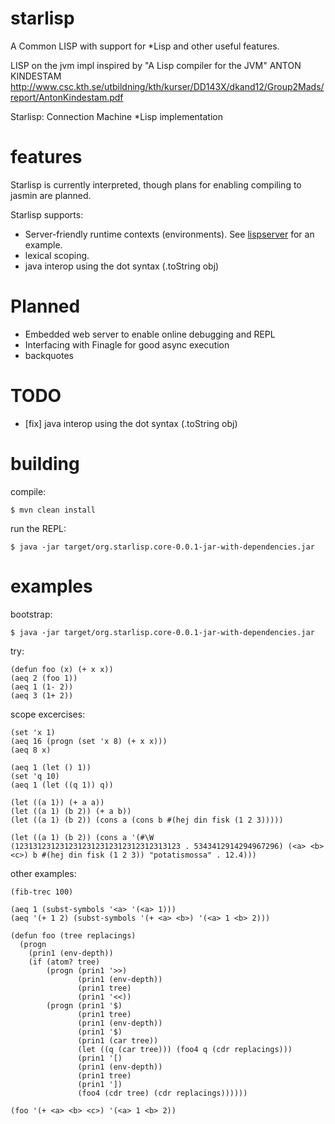 starlisp
========

A Common LISP with support for *Lisp and other useful features.

LISP on the jvm impl inspired by "A Lisp compiler for the JVM" ANTON KINDESTAM
  http://www.csc.kth.se/utbildning/kth/kurser/DD143X/dkand12/Group2Mads/report/AntonKindestam.pdf

Starlisp: Connection Machine *Lisp implementation

features
========

Starlisp is currently interpreted, though plans for enabling compiling to jasmin are planned.

Starlisp supports:

* Server-friendly runtime contexts (environments). See [lispserver](https://github.com/briangu/lispserver) for an example.
* lexical scoping.
* java interop using the dot syntax (.toString obj)

Planned
=======

* Embedded web server to enable online debugging and REPL
* Interfacing with Finagle for good async execution
* backquotes

TODO
====

* [fix] java interop using the dot syntax (.toString obj)

building
========

compile:

    $ mvn clean install

run the REPL:

    $ java -jar target/org.starlisp.core-0.0.1-jar-with-dependencies.jar

examples
========

bootstrap:

    $ java -jar target/org.starlisp.core-0.0.1-jar-with-dependencies.jar

try:

    (defun foo (x) (+ x x))
    (aeq 2 (foo 1))
    (aeq 1 (1- 2))
    (aeq 3 (1+ 2))

scope excercises:

    (set 'x 1)
    (aeq 16 (progn (set 'x 8) (+ x x)))
    (aeq 8 x)
    
    (aeq 1 (let () 1))
    (set 'q 10)
    (aeq 1 (let ((q 1)) q))

    (let ((a 1)) (+ a a))
    (let ((a 1) (b 2)) (+ a b))
    (let ((a 1) (b 2)) (cons a (cons b #(hej din fisk (1 2 3)))))
    
    (let ((a 1) (b 2)) (cons a '(#\W (1231312312312312312312312312312313123 . 5343412914294967296) (<a> <b> <c>) b #(hej din fisk (1 2 3)) "potatismossa" . 12.4)))
   
other examples:
   
    (fib-trec 100)

    (aeq 1 (subst-symbols '<a> '(<a> 1)))
    (aeq '(+ 1 2) (subst-symbols '(+ <a> <b>) '(<a> 1 <b> 2)))

    (defun foo (tree replacings)
      (progn
        (prin1 (env-depth))
        (if (atom? tree)
            (progn (prin1 '>>)
                   (prin1 (env-depth))
                   (prin1 tree)
                   (prin1 '<<))
            (progn (prin1 '$)
                   (prin1 tree)
                   (prin1 (env-depth))
                   (prin1 '$)
                   (prin1 (car tree))
                   (let ((q (car tree))) (foo4 q (cdr replacings)))
                   (prin1 '[)
                   (prin1 (env-depth))
                   (prin1 tree)
                   (prin1 '])
                   (foo4 (cdr tree) (cdr replacings))))))
    
    (foo '(+ <a> <b> <c>) '(<a> 1 <b> 2))

    
